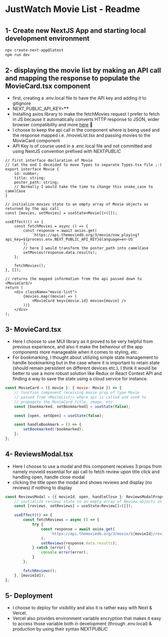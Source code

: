 # JustWatch Movie List - Readme

#

## 1- Create new NextJS App and starting local development environment

```bash
npx create-next-app@latest
npm run dev
```

## 2- displaying the movie list by making an API call and mapping the response to populate the MovieCard.tsx component

-   first, creating a .env.local file to have the API key and adding it to gitignore
-   NEXT_PUBLIC_API_KEY=**\*\***
-   Installing axios library to make the fetchMovies request I prefer to fetch in JS because it automatically converts HTTP response to JSON, wider browser compatibility and more [here](https://blog.logrocket.com/axios-vs-fetch-best-http-requests/) 🥸
-   I choose to keep the api call in the component where is being used and the response mapped i.e. /movieList.tsx and passing movies to the MovieCard component
-   API Key is of course used in a .enc.local file and not committed and using NextJS convention prefixed with NEXT*PUBLIC*

```tsx
// first interface declaration of Movie
// (at the end I deceided to move Types to separate Types.tsx file ;-)
export interface Movie {
    id: number;
    title: string;
    poster_path: string;
    // Normally I would take the time to change this snake_case to camelCase
}

// initialize movies state to an empty array of Movie objects as returned by the api call
const [movies, setMovies] = useState<Movie[]>([]);

useEffect(() => {
    const fetchMovies = async () => {
        const response = await axios.get(
            `https://api.themoviedb.org/3/movie/now_playing?api_key=${process.env.NEXT_PUBLIC_API_KEY}&language=en-US`
        );
        // here I would transform the poster_path into camelCase
        setMovies(response.data.results);
    };

    fetchMovies();
}, []);

// returns the mapped information from the api passed down to <MovieCard/>
return (
    <div className="movie-list">
        {movies.map((movie) => (
            <MovieCard key={movie.id} movie={movie} />
        ))}
    </div>
);
```

## 3- MovieCard.tsx

-   Here I choose to use MUI library as it proved to be very helpful from previous experience, and also it make the behaviour of the app components more manageable when it comes to styling, etc.
-   For bookmarking, I thought about utilizing simple state management to handle bookmarking but in the case where it is important to retain state (should remain persistent on different devices etc.), I think it would be better to use a more robust solution like Redux or React Context API and finding a way to save the state using a cloud service for instance.

```jsx
const MovieCard = ({ movie }: { movie: Movie }) => {
    // function component receiving movie prop of type Movie
    // passed from <MovieList/> where api is called and used to
    // propagate the MovieCard title, image, etc.
    const [bookmarked, setBookmarked] = useState(false);

    const [open, setOpen] = useState(false);

    const handleBookmark = () => {
        setBookmarked(!bookmarked);
    };
};
```

## 4- ReviewsModal.tsx

-   Here I choose to use a modal and this component receives 3 props from <MovieCard/> namely movieId essential for api call to fetch review upon title click and handling open, handle close modal
-   clicking the title open the modal and shows reviews and display (no reviews) if nothing to display

```jsx
const ReviewsModal = ({ movieId, open, handleClose }: ReviewsModalProps) => {
    // initialize reviews state to an empty array of Review objects as returned by the api call
    const [reviews, setReviews] = useState<Review[]>([]);

    useEffect(() => {
        const fetchReviews = async () => {
            try {
                const response = await axios.get(
                    `https://api.themoviedb.org/3/movie/${movieId}/reviews?api_key=${process.env.NEXT_PUBLIC_API_KEY}&language=en-US`
                );
                setReviews(response.data.results);
            } catch (error) {
                console.error(error);
            }
        };

        fetchReviews();
    }, [movieId]);
};
```

## 5- Deployment

-   I choose to deploy for visibility and also it is rather easy with Next & Vercel.
-   Vercel also provides environment variable encryption that makes it easy to access those variable both in development (through .env.local) & production by using their syntax NEXT*PUBLIC*
